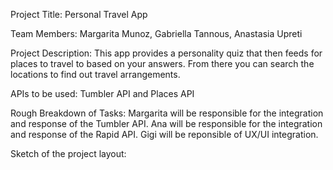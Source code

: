Project Title:  Personal Travel App

Team Members:  Margarita Munoz, Gabriella Tannous, Anastasia Upreti

Project Description: This app provides a personality quiz that then feeds for places to travel to based on your answers. From there you can search the locations to find out travel arrangements.

APIs to be used:  Tumbler API and Places API

Rough Breakdown of Tasks:  Margarita will be responsible for the integration and response of the Tumbler API. Ana will be responsible for the integration and response of the Rapid API. Gigi will be reponsible of UX/UI integration.

Sketch of the project layout:

